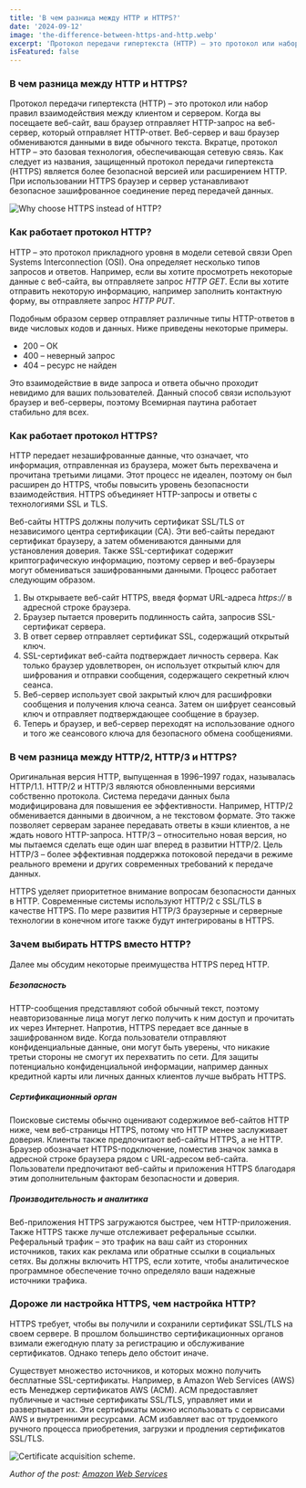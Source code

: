 ```yaml
---
title: 'В чем разница между HTTP и HTTPS?'
date: '2024-09-12'
image: 'the-difference-between-https-and-http.webp'
excerpt: 'Протокол передачи гипертекста (HTTP) – это протокол или набор правил взаимодействия между клиентом и сервером. '
isFeatured: false
---
```


### В чем разница между HTTP и HTTPS?

Протокол передачи гипертекста (HTTP) – это протокол или набор правил взаимодействия между клиентом и сервером. Когда вы посещаете веб-сайт, ваш браузер отправляет HTTP-запрос на веб-сервер, который отправляет HTTP-ответ. Веб-сервер и ваш браузер обмениваются данными в виде обычного текста. Вкратце, протокол HTTP – это базовая технология, обеспечивающая сетевую связь. Как следует из названия, защищенный протокол передачи гипертекста (HTTPS) является более безопасной версией или расширением HTTP. При использовании HTTPS браузер и сервер устанавливают безопасное зашифрованное соединение перед передачей данных.

![Why choose HTTPS instead of HTTP?](why-choose-HTTPS.webp)

### Как работает протокол HTTP?

HTTP – это протокол прикладного уровня в модели сетевой связи Open Systems Interconnection (OSI). Она определяет несколько типов запросов и ответов. Например, если вы хотите просмотреть некоторые данные с веб-сайта, вы отправляете запрос _HTTP GET_. Если вы хотите отправить некоторую информацию, например заполнить контактную форму, вы отправляете запрос _HTTP PUT_.

Подобным образом сервер отправляет различные типы HTTP-ответов в виде числовых кодов и данных. Ниже приведены некоторые примеры.

-   200 – ОК
-   400 – неверный запрос
-   404 – ресурс не найден

Это взаимодействие в виде запроса и ответа обычно проходит невидимо для ваших пользователей. Данный способ связи используют браузер и веб-серверы, поэтому Всемирная паутина работает стабильно для всех.

### Как работает протокол HTTPS?

HTTP передает незашифрованные данные, что означает, что информация, отправленная из браузера, может быть перехвачена и прочитана третьими лицами. Этот процесс не идеален, поэтому он был расширен до HTTPS, чтобы повысить уровень безопасности взаимодействия. HTTPS объединяет HTTP-запросы и ответы с технологиями SSL и TLS.

Веб-сайты HTTPS должны получить сертификат SSL/TLS от независимого центра сертификации (CA). Эти веб-сайты передают сертификат браузеру, а затем обмениваются данными для установления доверия. Также SSL-сертификат содержит криптографическую информацию, поэтому сервер и веб-браузеры могут обмениваться зашифрованными данными. Процесс работает следующим образом.

1. Вы открываете веб-сайт HTTPS, введя формат URL-адреса _https://_ в адресной строке браузера.
2. Браузер пытается проверить подлинность сайта, запросив SSL-сертификат сервера.
3. В ответ сервер отправляет сертификат SSL, содержащий открытый ключ.
4. SSL-сертификат веб-сайта подтверждает личность сервера. Как только браузер удовлетворен, он использует открытый ключ для шифрования и отправки сообщения, содержащего секретный ключ сеанса.
5. Веб-сервер использует свой закрытый ключ для расшифровки сообщения и получения ключа сеанса. Затем он шифрует сеансовый ключ и отправляет подтверждающее сообщение в браузер.
6. Теперь и браузер, и веб-сервер переходят на использование одного и того же сеансового ключа для безопасного обмена сообщениями.

### В чем разница между HTTP/2, HTTP/3 и HTTPS?

Оригинальная версия HTTP, выпущенная в 1996–1997 годах, называлась HTTP/1.1. HTTP/2 и HTTP/3 являются обновленными версиями собственно протокола. Система передачи данных была модифицирована для повышения ее эффективности. Например, HTTP/2 обменивается данными в двоичном, а не текстовом формате. Это также позволяет серверам заранее передавать ответы в кэши клиентов, а не ждать нового HTTP-запроса. HTTP/3 – относительно новая версия, но мы пытаемся сделать еще один шаг вперед в развитии HTTP/2. Цель HTTP/3 – более эффективная поддержка потоковой передачи в режиме реального времени и других современных требований к передаче данных.

HTTPS уделяет приоритетное внимание вопросам безопасности данных в HTTP. Современные системы используют HTTP/2 с SSL/TLS в качестве HTTPS. По мере развития HTTP/3 браузерные и серверные технологии в конечном итоге также будут интегрированы в HTTPS.

### Зачем выбирать HTTPS вместо HTTP?

Далее мы обсудим некоторые преимущества HTTPS перед HTTP.

##### Безопасность

HTTP-сообщения представляют собой обычный текст, поэтому неавторизованные лица могут легко получить к ним доступ и прочитать их через Интернет. Напротив, HTTPS передает все данные в зашифрованном виде. Когда пользователи отправляют конфиденциальные данные, они могут быть уверены, что никакие третьи стороны не смогут их перехватить по сети. Для защиты потенциально конфиденциальной информации, например данных кредитной карты или личных данных клиентов лучше выбрать HTTPS.

##### Сертификационный орган

Поисковые системы обычно оценивают содержимое веб-сайтов HTTP ниже, чем веб-страницы HTTPS, потому что HTTP менее заслуживает доверия. Клиенты также предпочитают веб-сайты HTTPS, а не HTTP. Браузер обозначает HTTPS-подключение, поместив значок замка в адресной строке браузера рядом с URL-адресом веб-сайта. Пользователи предпочитают веб-сайты и приложения HTTPS благодаря этим дополнительным факторам безопасности и доверия.

##### Производительность и аналитика

Веб-приложения HTTPS загружаются быстрее, чем HTTP-приложения. Также HTTPS также лучше отслеживает реферальные ссылки. Реферальный трафик – это трафик на ваш сайт из сторонних источников, таких как реклама или обратные ссылки в социальных сетях. Вы должны включить HTTPS, если хотите, чтобы аналитическое программное обеспечение точно определяло ваши надежные источники трафика.

### Дороже ли настройка HTTPS, чем настройка HTTP?

HTTPS требует, чтобы вы получили и сохранили сертификат SSL/TLS на своем сервере. В прошлом большинство сертификационных органов взимали ежегодную плату за регистрацию и обслуживание сертификатов. Однако теперь дело обстоит иначе.

Существует множество источников, и которых можно получить бесплатные SSL-сертификаты. Например, в Amazon Web Services (AWS) есть Менеджер сертификатов AWS (ACM). ACM предоставляет публичные и частные сертификаты SSL/TLS, управляет ими и развертывает их. Эти сертификаты можно использовать с сервисами AWS и внутренними ресурсами. ACM избавляет вас от трудоемкого ручного процесса приобретения, загрузки и продления сертификатов SSL/TLS.

![Certificate acquisition scheme.](certificates.png)

_Author of the post: [Amazon Web Services](https://aws.amazon.com/ 'Amazon Web Services (AWS) is the world’s most comprehensive and broadly adopted cloud, offering over 200 fully featured services from data centers globally.')_
